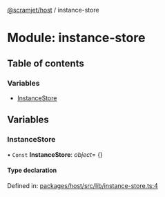 [@scramjet/host](../README.md) / instance-store

# Module: instance-store

## Table of contents

### Variables

- [InstanceStore](instance_store.md#instancestore)

## Variables

### InstanceStore

• `Const` **InstanceStore**: *object*= {}

#### Type declaration

Defined in: [packages/host/src/lib/instance-store.ts:4](https://github.com/scramjet-cloud-platform/scramjet-csi-dev/blob/8f44413a/packages/host/src/lib/instance-store.ts#L4)
